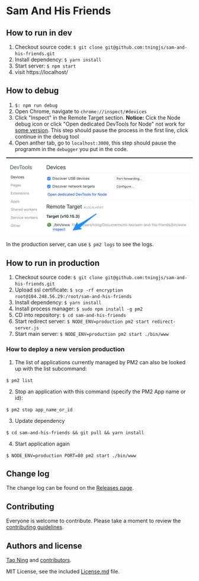 # Sam And His Friends

## How to run in dev

1. Checkout source code: `$ git clone git@github.com:tningjs/sam-and-his-friends.git`
2. Install dependency: `$ yarn install`
3. Start server: `$ npm start`
4. visit https://localhost/

## How to debug

1. `$: npm run debug`
2. Open Chrome, navigate to `chrome://inspect/#devices`
3. Click "Inspect" in the Remote Target section. **Notice:** Cick the Node debug icon or click "Open dedicated DevTools for Node" not work for [some version](https://github.com/nodejs/node/issues/23693#issuecomment-440623410). This step should pause the process in the first line, click continue in the debug tool
4. Open anther tab, go to `localhost:3000`, this step should pause the programm in the `debugger` you put in the code.

![Chrome Debug](public/images/node-debug.png)

In the production server, can use `$ pm2 logs` to see the logs.

## How to run in production

1. Checkout source code: `$ git clone git@github.com:tningjs/sam-and-his-friends.git`
2. Upload ssl certificate: `$ scp -rf encryption root@104.248.56.29:/root/sam-and-his-friends`
3. Install dependency: `$ yarn install`
4. Install process manager: `$ sudo npm install -g pm2`
5. CD into repository: `$ cd sam-and-his-friends`
6. Start redirect server: `$ NODE_ENV=production pm2 start redirect-server.js`
7. Start main server: `$ NODE_ENV=production pm2 start ./bin/www`

### How to deploy a new version production

1. The list of applications currently managed by PM2 can also be looked up with the list subcommand:

`$ pm2 list`

2. Stop an application with this command (specify the PM2 App name or id):

`$ pm2 stop app_name_or_id`

3. Update dependency

`$ cd sam-and-his-friends && git pull && yarn install`

4. Start application again

`$ NODE_ENV=production PORT=80 pm2 start ./bin/www`

## Change log

The change log can be found on the [Releases page](https://github.com/tningjs/sam-and-his-friends/releases).

## Contributing

Everyone is welcome to contribute. Please take a moment to review the [contributing guidelines](Contributing.md).

## Authors and license

[Tao Ning](https://github.com/tningjs/sam-and-his-friends) and [contributors](https://github.com/tningjs/sam-and-his-friends/graphs/contributors).

MIT License, see the included [License.md](License.md) file.
